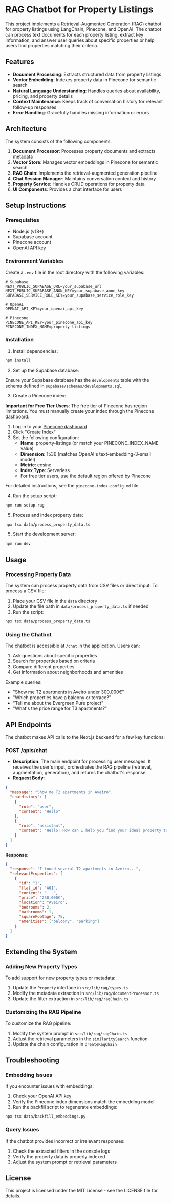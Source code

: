 # RAG Chatbot for Property Listings

This project implements a Retrieval-Augmented Generation (RAG) chatbot for property listings using LangChain, Pinecone, and OpenAI. The chatbot can process text documents for each property listing, extract key information, and answer user queries about specific properties or help users find properties matching their criteria.

## Features

- **Document Processing**: Extracts structured data from property listings
- **Vector Embedding**: Indexes property data in Pinecone for semantic search
- **Natural Language Understanding**: Handles queries about availability, pricing, and property details
- **Context Maintenance**: Keeps track of conversation history for relevant follow-up responses
- **Error Handling**: Gracefully handles missing information or errors

## Architecture

The system consists of the following components:

1. **Document Processor**: Processes property documents and extracts metadata
2. **Vector Store**: Manages vector embeddings in Pinecone for semantic search
3. **RAG Chain**: Implements the retrieval-augmented generation pipeline
4. **Chat Session Manager**: Maintains conversation context and history
5. **Property Service**: Handles CRUD operations for property data
6. **UI Components**: Provides a chat interface for users

## Setup Instructions

### Prerequisites

- Node.js (v18+)
- Supabase account
- Pinecone account
- OpenAI API key

### Environment Variables

Create a `.env` file in the root directory with the following variables:

```
# Supabase
NEXT_PUBLIC_SUPABASE_URL=your_supabase_url
NEXT_PUBLIC_SUPABASE_ANON_KEY=your_supabase_anon_key
SUPABASE_SERVICE_ROLE_KEY=your_supabase_service_role_key

# OpenAI
OPENAI_API_KEY=your_openai_api_key

# Pinecone
PINECONE_API_KEY=your_pinecone_api_key
PINECONE_INDEX_NAME=property-listings
```

### Installation

1. Install dependencies:

```bash
npm install
```

2. Set up the Supabase database:

Ensure your Supabase database has the `developments` table with the schema defined in `supabase/schemas/developments.sql`.

3. Create a Pinecone index:

**Important for Free Tier Users**: The free tier of Pinecone has region limitations. You must manually create your index through the Pinecone dashboard:

1. Log in to your [Pinecone dashboard](https://app.pinecone.io/)
2. Click "Create Index"
3. Set the following configuration:
   - **Name**: property-listings (or match your PINECONE_INDEX_NAME value)
   - **Dimension**: 1536 (matches OpenAI's text-embedding-3-small model)
   - **Metric**: cosine
   - **Index Type**: Serverless
   - For free tier users, use the default region offered by Pinecone

For detailed instructions, see the `pinecone-index-config.md` file.

4. Run the setup script:

```bash
npm run setup-rag
```

5. Process and index property data:

```bash
npx tsx data/process_property_data.ts
```

5. Start the development server:

```bash
npm run dev
```

## Usage

### Processing Property Data

The system can process property data from CSV files or direct input. To process a CSV file:

1. Place your CSV file in the `data` directory
2. Update the file path in `data/process_property_data.ts` if needed
3. Run the script:

```bash
npx tsx data/process_property_data.ts
```

### Using the Chatbot

The chatbot is accessible at `/chat` in the application. Users can:

1. Ask questions about specific properties
2. Search for properties based on criteria
3. Compare different properties
4. Get information about neighborhoods and amenities

Example queries:

- "Show me T2 apartments in Aveiro under 300,000€"
- "Which properties have a balcony or terrace?"
- "Tell me about the Evergreen Pure project"
- "What's the price range for T3 apartments?"

## API Endpoints

The chatbot makes API calls to the Next.js backend for a few key functions:

### POST /apis/chat

- **Description**: The main endpoint for processing user messages. It receives the user's input, orchestrates the RAG pipeline (retrieval, augmentation, generation), and returns the chatbot's response.
- **Request Body**:

```json
{
  "message": "Show me T2 apartments in Aveiro",
  "chatHistory": [
    {
      "role": "user",
      "content": "Hello"
    },
    {
      "role": "assistant",
      "content": "Hello! How can I help you find your ideal property today?"
    }
  ]
}
```

**Response:**

```json
{
  "response": "I found several T2 apartments in Aveiro...",
  "relevantProperties": [
    {
      "id": "1",
      "flat_id": "A01",
      "content": "...",
      "price": "250,000€",
      "location": "Aveiro",
      "bedrooms": 2,
      "bathrooms": 1,
      "squareFootage": 75,
      "amenities": ["balcony", "parking"]
    }
  ]
}
```

## Extending the System

### Adding New Property Types

To add support for new property types or metadata:

1. Update the `Property` interface in `src/lib/rag/types.ts`
2. Modify the metadata extraction in `src/lib/rag/documentProcessor.ts`
3. Update the filter extraction in `src/lib/rag/ragChain.ts`

### Customizing the RAG Pipeline

To customize the RAG pipeline:

1. Modify the system prompt in `src/lib/rag/ragChain.ts`
2. Adjust the retrieval parameters in the `similaritySearch` function
3. Update the chain configuration in `createRagChain`

## Troubleshooting

### Embedding Issues

If you encounter issues with embeddings:

1. Check your OpenAI API key
2. Verify the Pinecone index dimensions match the embedding model
3. Run the backfill script to regenerate embeddings:

```bash
npx tsx data/backfill_embeddings.py
```

### Query Issues

If the chatbot provides incorrect or irrelevant responses:

1. Check the extracted filters in the console logs
2. Verify the property data is properly indexed
3. Adjust the system prompt or retrieval parameters

## License

This project is licensed under the MIT License - see the LICENSE file for details.